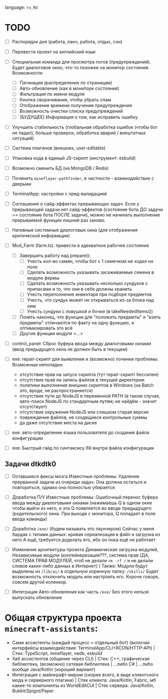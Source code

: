 language: `ru_RU`

# TODO

- [ ] Распорядок дня (работа, ланч, работа, отдых, сон)
- [ ] Перевести проект на английский язык
- [ ] Специальная команда для просмотра логов (предупреждений). Будет диалоговое окно, что-то похожее на монитор состояния.
  Возможности:
  - [ ] Пагинация (распределение по страницам)
  - [ ] Авто-обновление (как в мониторе состояния)
  - [ ] Фильтрация по имени модуля
  - [ ] Кнопка сворачивания, чтобы убрать спам
  - [ ] Отображение времени получения предупреждения 
  - [ ] Возможность очистки списка предупреждений
  - [ ] (БУДУЩЕЕ) Информация о том, как исправить ошибку
- [ ] Улучшить стабильность (глобальная обработка ошибок (чтобы бот не падал), больше проверок, обработка аварий / внештатных ситуаций)
- [ ] Система плагинов (внешних, user-editable)
- [ ] Упаковка кода в единый JS-скрипт (инструмент: esbuild)
- [ ] Возможно сменить БД (на MongoDB / Redis)
- [ ] Починить `mineflayer-pathfinder`, в частности - взаимодействие с дверьми
- [ ] TerminalApp: настройки с пред-валидацией
- [ ] Соглашение о сайд-эффектах прерывающих задач. Если у прерывающей задачи нет сайд-эффектов (состояние бота ДО задачи == состояние бота ПОСЛЕ задачи), можно не начинать выполнение прерываемой функции лишний раз заново.
- [ ] Нативные системные диалоговые окна (для отображения критической информации)

- [ ] Mod_Farm (farm.ts): привести в адекватное рабочее состояние
  - [ ] Завершить работу над prepare():
    - [ ] Учесть кол-во семян, чтобы бот с 1 семечком не ходил на поле
    - [ ] Сделать возможность указывать засаживаемые семена в модуле фермы
    - [ ] Сделать возможность указывать несколько сундуков с припасами и то, что они в себе должны хранить
    - [ ] Учесть переполнение инвентаря при подборе предметов
    - [ ] Учесть, что сундук может не открываться из-за блока над ним
    - [ ] Учесть сундуки с ловушкой и бочки (в takeNeededItems())
  - [ ] Понять наконец, что функции для "положить предметы" и "взять предметы" отличаются по факту на одну функцию, и оптимизировать это всё
  - [ ] Другие функции модуля <...>
 
- [ ] control_panel: Сброс буфера ввода между диалоговыми окнами (ввод предыдущего окна не должен быть в текущем)

- [ ] exe: repair-скрипт для выявления и (возможно) починки проблемы. Возможные неполадки:
  - отсутствие прав на запуск скрипта (тут repair-скрипт бессилен)
  - отсутствие прав на запись файлов в текущей директории
  - политики выполнения внешних скриптов в Windows (на Batch это, вроде, не распространяется)
  - отсутствие пути до NodeJS в переменной PATH (в таком случае, авто-поиск NodeJS по стандартным путям; не найдём - значит отсутствует)
  - отсутствие окружения NodeJS или слишком старая версия
  - повреждение файлов; не сходящиеся контрольные суммы
  - да даже отсутствие места на диске
- [ ] exe: авто-определение языка пользователя до создания файла конфигурации
- [ ] exe: Быстрый гайд по синтаксису INI внутри файла конфигурации

## Задачи dtkdtk0

 - [ ] Оставшиеся фиксы мозга
Известные проблемы: Удаление прерванной задачи из очереди задач. Она должна остаться и повториться, однако она полностью убирается

- [ ] Доработка П/У
Известные проблемы: Ошибочный перенос буфера ввода между диалоговыми окнами (нажимаешь Q в одном окне чтобы выйти из него, и эта Q появляется во вводе предыдущего (родительского) окна. При выходе с монитора, Q попадает в поле ввода команды)

- [ ] Доработка `/exe/` (будем называть это лаунчером)
Сейчас у меня бардак с типами данных: кривая сериализация в файл и загрузка из него
А ещё, требуется доделать его, ибо он пока ещё не работает

- [ ] Изменение архитектуры проекта
Динамическая загрузка модулей, Независимые модули
(контейнеризация???, система прав (ДА, СИСТЕМА ПРАВ МОДУЛЕЙ, чтоб не делали `rm -rf /` и не делали сливов каких-либо данных в Интернет) )
Также: Модули будут выделены из `/lib/ai/` в отдельную коренную папку: `/skills/`
Будет возможность отключить модуль или настроить его. Короче говоря, совсем другой коленкор.

- [ ] Интеграция Авто-обновления как часть `/exe/`
Без этого нельзя выпускать обновления



# Общая структура проекта `minecraft-assistants`:

- Сами ассистенты (каждый процесс = отдельный бот) (включая интерфейсы взаимодействия: TerminalApp/CLI+RCON/HTTP-API)
    | Стек: TypeScript, mineflayer, nedb, esbuild
- Хаб ассистентов (общение через CLI)
    | Стек: C++, графическая библиотека, (возможно) сетевая библиотека
    |  ...либо C#
    |  ...либо вообще Java/Kotlin (хороший вариант) 
- Интеграция с майнкрафт-миром (скорее всего, в виде клиентского мода и серверного плагина)
    | Стек клиента: Java/Kotlin, Fabric, мб какие-то компоненты из WorldEditCUI
    | Стек сервера: Java/Kotlin, Bukkit/Spigot/Paper
  
